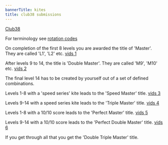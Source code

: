 ```yaml
---
bannerTitle: kites
title: club38 submissions 
---
```


[Club38](https://revkites.com/club-38/)  

For terminology see [rotation codes](/kites/rotation-codes/)

On completion of the first 8 levels you are awarded the title of 'Master'. They
are called 'L1', 'L2' etc. [vids 1](/kites/club38-submissions1)  

After levels 9 to 14, the title is 'Double Master'.
They are called 'M9', 'M10' etc. [vids 2](/kites/club38-submissions2)  

The final level 14 has to be created by yourself out of a set of defined combinations.

Levels 1-8 with a 'speed series' kite leads to the 'Speed Master' title. [vids 3](/kites/club38-submissions3)  

Levels 9-14 with a speed series kite leads to the 'Triple Master' title. [vids 4](/kites/club38-submissions4) 

Levels 1-8 with a 10/10 score leads to the 'Perfect Master' title.  [vids 5](/kites/club38-submissions5)  

Levels 9-14 with a 10/10 score leads to the 'Perfect Double Master' title.  [vids 6](/kites/club38-submissions6)  

If you get through all that you get the 'Double Triple Master' title.

